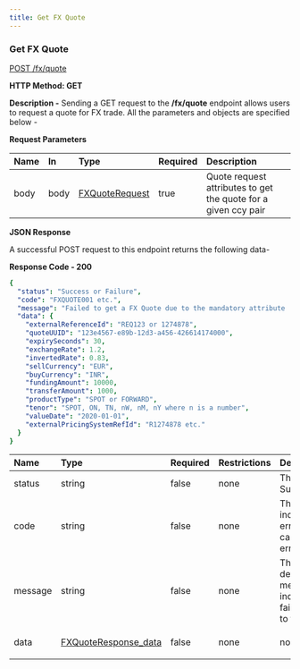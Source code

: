 ```yaml
---
title: Get FX Quote
---
```


### **Get FX Quote**
[POST /fx/quote](https://finzlyconnect-api-developer-portal.redoc.ly/openapi/fxapi/operation/getFXQuoteV2/)

**HTTP Method: GET**

**Description -** Sending a GET request to the **/fx/quote** endpoint allows users to request a quote for FX trade. All the parameters and objects are specified below - 

**Request Parameters**


|**Name** |**In**|**Type**|**Required**|**Description**|
| :- | :- | :- | :- | :- |
|body|body|[FXQuoteRequest](https://finzlyconnect-api-developer-portal.redoc.ly/openapi/fxapi/operation/getFXQuoteV2/)|true|Quote request attributes to get the quote for a given ccy pair|

**JSON Response**

A successful POST request to this endpoint returns the following data-

**Response Code - 200**

```yaml Before
{
  "status": "Success or Failure",
  "code": "FXQUOTE001 etc.",
  "message": "Failed to get a FX Quote due to the mandatory attribute  is not provide.",
  "data": {
    "externalReferenceId": "REQ123 or 1274878",
    "quoteUUID": "123e4567-e89b-12d3-a456-426614174000",
    "expirySeconds": 30,
    "exchangeRate": 1.2,
    "invertedRate": 0.83,
    "sellCurrency": "EUR",
    "buyCurrency": "INR",
    "fundingAmount": 10000,
    "transferAmount": 1000,
    "productType": "SPOT or FORWARD",
    "tenor": "SPOT, ON, TN, nW, nM, nY where n is a number",
    "valueDate": "2020-01-01",
    "externalPricingSystemRefId": "R1274878 etc."
  }
}

```

|**Name**|**Type**|**Required**|**Restrictions**|**Description**|
| :- | :- | :- | :- | :- |
|status|string|false|none|This will return Success/Failed|
|code|string|false|none|This will indicate the error code in case of API error|
|message|string|false|none|This will be the detailed error message indicating what failed and how to fix the issue|
|data|<p>[FXQuoteResponse_data](https://finzlyconnect-api-developer-portal.redoc.ly/openapi/fxapi/operation/getFXQuoteV2/)</p><p></p>|false|none|none|